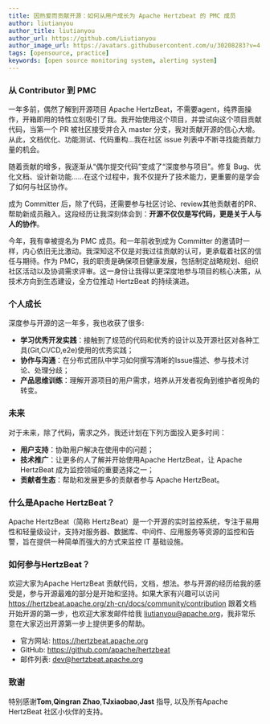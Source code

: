 ```yaml
---
title: 因热爱而贡献开源：如何从用户成长为 Apache Hertzbeat 的 PMC 成员
author: liutianyou
author_title: liutianyou
author_url: https://github.com/Liutianyou
author_image_url: https://avatars.githubusercontent.com/u/30208283?v=4
tags: [opensource, practice]
keywords: [open source monitoring system, alerting system]
---
```


### 从 Contributor 到 PMC

一年多前，偶然了解到开源项目 Apache HertzBeat，不需要agent，纯界面操作，开箱即用的特性立刻吸引了我。我开始使用这个项目，并尝试向这个项目贡献代码，当第一个 PR 被社区接受并合入 master 分支，我对贡献开源的信心大增。从此，文档优化、功能测试、代码重构...我在社区 issue 列表中不断寻找能贡献力量的机会。

随着贡献的增多，我逐渐从“偶尔提交代码”变成了“深度参与项目”。修复 Bug、优化文档、设计新功能……在这个过程中，我不仅提升了技术能力，更重要的是学会了如何与社区协作。

成为 Committer 后，除了代码，还需要参与社区讨论、review其他贡献者的PR、帮助新成员融入。这段经历让我深刻体会到：**开源不仅仅是写代码，更是关于人与人的协作**。

今年，我有幸被提名为 PMC 成员。和一年前收到成为 Committer 的邀请时一样，内心依旧无比激动。我深知这不仅是对我过往贡献的认可，更承载着社区的信任与期待。作为 PMC，我的职责是确保项目健康发展，包括制定战略规划、组织社区活动以及协调需求评审。这一身份让我得以更深度地参与项目的核心决策，从技术方向到生态建设，全方位推动 HertzBeat 的持续演进。

### 个人成长

深度参与开源的这一年多，我也收获了很多:

- **学习优秀开发实践**：接触到了规范的代码和优秀的设计以及开源社区对各种工具(Git,CI/CD,e2e)使用的优秀实践；
- **协作与沟通**：在分布式团队中学习如何撰写清晰的Issue描述、参与技术讨论、处理分歧；
- **产品思维训练**：理解开源项目的用户需求，培养从开发者视角到维护者视角的转变。

### 未来

对于未来，除了代码，需求之外，我还计划在下列方面投入更多时间：

- **用户支持**：协助用户解决在使用中的问题；
- **技术推广**：让更多的人了解并开始使用Apache HertzBeat，让 Apache HertzBeat 成为监控领域的重要选择之一；
- **贡献者生态**：帮助和发展更多的贡献者参与 Apache HertzBeat。

### 什么是Apache HertzBeat？

Apache HertzBeat（简称 HertzBeat）是一个开源的实时监控系统，专注于易用性和轻量级设计，支持对服务器、数据库、中间件、应用服务等资源的监控和告警，旨在提供一种简单而强大的方式来监控 IT 基础设施。

### 如何参与HertzBeat？

欢迎大家为Apache HertzBeat 贡献代码，文档，想法。参与开源的经历给我的感受是，参与开源最难的部分是开始和坚持。如果大家有兴趣可以访问 <https://hertzbeat.apache.org/zh-cn/docs/community/contribution> 跟着文档开始开源的第一步，也欢迎大家发邮件给我 <liutianyou@apache.org>，我非常乐意在大家迈出开源第一步上提供更多的帮助。

- 官方网站: <https://hertzbeat.apache.org>
- GitHub: <https://github.com/apache/hertzbeat>
- 邮件列表: <dev@hertzbeat.apache.org>

### 致谢

特别感谢**Tom**,**Qingran Zhao**,**TJxiaobao**,**Jast** 指导, 以及所有Apache HertzBeat 社区小伙伴的支持。
